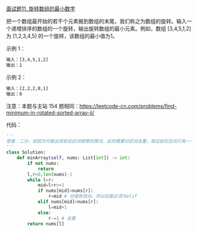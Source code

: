[面试题11. 旋转数组的最小数字](https://leetcode-cn.com/problems/xuan-zhuan-shu-zu-de-zui-xiao-shu-zi-lcof/)

把一个数组最开始的若干个元素搬到数组的末尾，我们称之为数组的旋转。输入一个递增排序的数组的一个旋转，输出旋转数组的最小元素。例如，数组 [3,4,5,1,2] 为 [1,2,3,4,5] 的一个旋转，该数组的最小值为1。  

示例 1：
```sh
输入：[3,4,5,1,2]
输出：1
```

示例 2：
```sh
输入：[2,2,2,0,1]
输出：0
```

注意：本题与主站 154 题相同：https://leetcode-cn.com/problems/find-minimum-in-rotated-sorted-array-ii/



代码：
```python
'''
思路：二分，但因为可能出现前后区间相等的情况，此时需要对区间去重，保证前后区间只有一个满足特定的性质
'''
class Solution:
    def minArray(self, nums: List[int]) -> int:
        if not nums:
            return
        l,r=0,len(nums)-1
        while l<r:
            mid=l+r>>1
            if nums[mid]<nums[r]:
                r=mid # 对值有改动，所以后面必须为elif
            elif nums[mid]>nums[r]:
                l=mid+1
            else:
                r-=1 # 去重
        return nums[l]
```            
